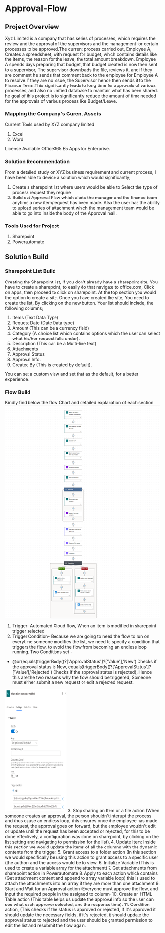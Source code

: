 # Approval-Flow
## Project Overview
Xyz Limited is a company that has series of processes, which requires the review and the approval of the supervisors and the management for certain processes to be approved.The current process carried out, Employee A, Creates a spreedsheet, with request for budget, which contains details like the items, the reason for the leave, the total amount breakdown. Employee A spends days preparing that budget, that budget created is now then sent to a supervisor, The supervisor downloads the file, reviews it, and if they are comment he sends that comment back to the employee for Employee A to resolve.If they are no issue, the Supervisor hence then sends it to the Finance Team.This significantly leads to long time for approvals of various processes, and also no unified database to maintain what has been shared. he goal of this project is to significantly reduce the amount of time needed for the approvals of various process like Budget/Leave.
### Mapping the Company's Curent Assets
Current Tools used by XYZ company limited
1. Excel
2. Word

License Available
Office365 E5 Apps for Enterprise.

### Solution Recommendation
From a detailed study on XYZ business requirement and current process, I have been able to device a solution which would significantly;
1. Create a sharepoint list where users would be able to Select the type of process request they require
2. Build out Approval Flow which alerts the manager and the finance team anytime a new item/request has been made. Also the user has the ability to upload series of attachment which the management team would be able to go into inside the body of the Approval mail.


### Tools Used for Project
1. Sharepoint 
2. Powerautomate


## Solution Build
### Sharepoint List Build
Creating the Sharepoint list, if you don't already have a sharepoint site, You have to create a sharepoint, to easily do that navigate to office.com, Click on apps, then proceed to click on sharepoint. At the top section you would the option to create a site. Once you have created the site, You need to create the list, By clicking on the new button. Your list should include, the following columns;
1. Items (Text Data Type)
2. Request Date (Date Data type)
3. Amount (This can be a currency field)
4. Category (A choice list which contains options which the user can select what his/her request falls under).
5. Description (This can be a Multi-line text)
6. Attachments
7. Approval Status
8. Approval Info.
9. Created By (This is created by default).

You can set a custom view and set that as the default, for a better experience.

### Flow Build
Kindly find below the flow Chart and detailed explanation of each section
![The full Flow Screenshot](Approval-Pictures/Approval-Solution.png)

1. Trigger- Automated Cloud flow, When an item is modified in sharepoint trigger selected
2. Trigger Condition- Because we are going to need the flow to run on everytime someone modifies the list, we need to specify a condition that triggers the flow, to avoid the flow from becoming an endless loop running. Two Conditions set - 
- @or(equals(triggerBody()?['ApprovalStatus']?['Value'],'New') Checks if the approval status is New,
equals(triggerBody()?['ApprovalStatus']?['Value'],'Rejected') Checks if the approval status is rejected),
Hence this are the two reasons why the flow should be triggered, Someone must either submit a new request or edit a rejected request.
<img src="Approval-Pictures/Trigger-Condition.png" alt="Trigger Condtion look" width="200" height="400">
3. Stop sharing an Item or a file action (When someone creates an approval, the person shouldn't interupt the process and thus cause an endless loop, this ensures once the employee has made the request, the approval goes on forward, but the employee wouldn't edit or update until the request has been accepted or rejected, for this to be done effectively, a configuration was done on sharepoint, by clicking on the list setting and navigating to permission for the list).
4. Update Item: Inside this section we would update the items of all the columns with the dynamic contents from the trigger.
5. Grant access to a folder action (In this section we would specifically be using this action to grant access to a specific user (the author) and the access would be to view.
6. Initialize Variable (This is used to create a variable array for the attachment)
7. Get attachments from sharepoint action in Powerautomate
8. Apply to each action which contains (Get attachment content and append to array variable loop) this is used to attach the attachments into an array if they are more than one attachment
9. Start and Wait for an Approval action (Everyone must approve the flow, and input the required people in the assigned to column)
10. Create an HTML Table action (This table helps us update the approval info so the user can see what each approver selected, and the response time).
11. Condition action, (This checks if the status is approved or rejected, If it's approved it should update the necessary fields, if it's rejected, it should update the approval status to rejected and the user should be granted permission to edit the list and resubmit the flow again.
